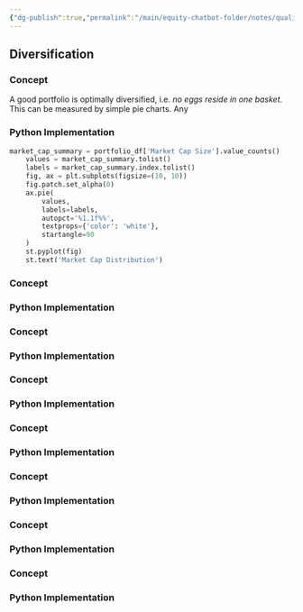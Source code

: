 ```yaml
---
{"dg-publish":true,"permalink":"/main/equity-chatbot-folder/notes/qualities-of-a-good-portfolio/"}
---
```


## Diversification
### Concept
A good portfolio is optimally diversified, i.e. *no eggs reside in one basket*. This can be measured by simple pie charts. Any 
### Python Implementation
```python wrap
market_cap_summary = portfolio_df['Market Cap Size'].value_counts()
    values = market_cap_summary.tolist()
    labels = market_cap_summary.index.tolist()
    fig, ax = plt.subplots(figsize=(10, 10))
    fig.patch.set_alpha(0)  
    ax.pie(
        values,
        labels=labels,
        autopct='%1.1f%%',
        textprops={'color': 'white'},  
        startangle=90
    )
    st.pyplot(fig)
    st.text('Market Cap Distribution')
```
### Concept

### Python Implementation

### Concept

### Python Implementation

### Concept

### Python Implementation

### Concept

### Python Implementation

### Concept

### Python Implementation

### Concept

### Python Implementation

### Concept

### Python Implementation



